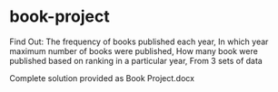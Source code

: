 # book-project
Find Out:
The frequency of books published each year,
In which year maximum number of books were published,
How many book were published based on ranking in a particular year,
From 3 sets of data 

Complete solution provided as Book Project.docx
